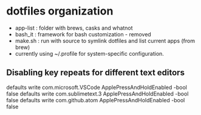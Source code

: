 # dotfiles organization

* app-list : folder with brews, casks and whatnot
* bash_it : framework for bash customization - removed
* make.sh : run with source to symlink dotfiles and list current apps (from brew)
* currently using ~/.profile for system-specific configuration.


## Disabling key repeats for different text editors
defaults write com.microsoft.VSCode ApplePressAndHoldEnabled -bool false
defaults write com.sublimetext.3 ApplePressAndHoldEnabled -bool false
defaults write com.github.atom ApplePressAndHoldEnabled -bool false

